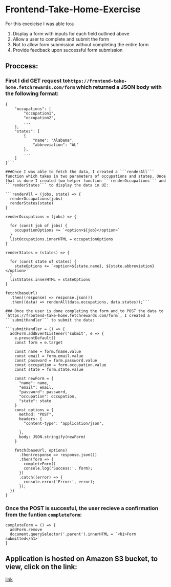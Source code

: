 # Frontend-Take-Home-Exercise

For this execicise I was able to:a

1. Display a form with inputs for each field outlined above
2. Allow a user to complete and submit the form
3. Not to allow form submission without completing the entire form
4. Provide feedback upon successful form submission

## Proccess:

### First I did GET request to`https://frontend-take-home.fetchrewards.com/form` which returned a JSON body with the following format:

```
{
    "occupations": [
        "occupation1",
        "occupation2",
        ...
    ],
    "states": [
        {
            "name": "Alabama",
            "abbreviation": "AL"
        },
        ...
    ]
}```

###Once I was able to fetch the data, I created a ```renderAll``` function which takes in two parameters of occupations and states. Once that is done I created two helper function ```renderOccupations``` and ```renderStates``` to display the data in UI:

```renderAll = (jobs, state) => { 
  renderOccupations(jobs)
  renderStates(state)
}

renderOccupations = (jobs) => {

  for (const job of jobs) {
    occupationOptions += `<option>${job}</option>`
  }
  listOccupations.innerHTML = occupationOptions 
}

renderStates = (states) => {

  for (const state of states) {
    stateOptions += `<option>${state.name}, ${state.abbreviation}</option>`
  }
  listStates.innerHTML = stateOptions
}

fetch(baseUrl)
  .then((response) => response.json())
  .then((data) => renderAll(data.occupations, data.states));```

### Once the user is done completing the form and to POST the data to `https://frontend-take-home.fetchrewards.com/form`, I created a ```submitHandler``` to submit the data:

```submitHandler = () => {
  addForm.addEventListener('submit', e => {
    e.preventDefault()
    const form = e.target

    const name = form.fname.value
    const email = form.email.value
    const password = form.password.value
    const occupation = form.occupation.value
    const state = form.state.value

    const newForm = {
      "name": name,
      "email": email,
      "password": password,
      "occupation": occupation,
      "state": state
    }
    const options = {
      method: "POST",
      headers: {
        "content-type": "application/json",

      },
      body: JSON.stringify(newForm)
    }

    fetch(baseUrl, options)
      .then(response => response.json())
      .then(form => {
        completeForm()
        console.log('Success:', form);
      })
      .catch((error) => {
        console.error('Error:', error);
      });
  })
}
```

### Once the POST is succesful, the user recieve a confirmation from the funtion ```completeForm```:

```
completeForm = () => {
  addForm.remove
  document.querySelector('.parent').innerHTML = `<h1>Form submitted</h1>`
}
```


## Application is hosted on Amazon S3 bucket, to view, click on the link:
[link](http://front-end-exercise.s3-website.us-east-2.amazonaws.com/)


